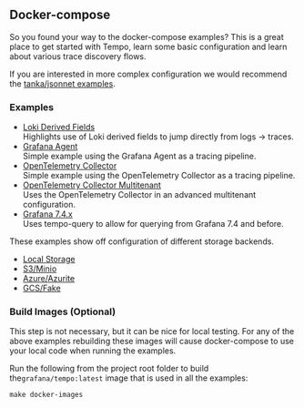 ## Docker-compose

So you found your way to the docker-compose examples?  This is a great place to get started with Tempo, learn
some basic configuration and learn about various trace discovery flows.

If you are interested in more complex configuration we would recommend the [tanka/jsonnet examples](../tk/readme.md).

### Examples

- [Loki Derived Fields](loki/readme.md)   
  Highlights use of Loki derived fields to jump directly from logs -> traces.
- [Grafana Agent](agent/readme.md)  
  Simple example using the Grafana Agent as a tracing pipeline.
- [OpenTelemetry Collector](otel-collector/readme.md)  
  Simple example using the OpenTelemetry Collector as a tracing pipeline.
- [OpenTelemetry Collector Multitenant](otel-collector-multitenant/readme.md)  
  Uses the OpenTelemetry Collector in an advanced multitenant configuration.
- [Grafana 7.4.x](grafana7.4/readme.md)  
  Uses tempo-query to allow for querying from Grafana 7.4 and before.

These examples show off configuration of different storage backends.

- [Local Storage](local/readme.md)  
- [S3/Minio](s3/readme.md)
- [Azure/Azurite](azure/readme.md)
- [GCS/Fake](gcs/readme.md)

### Build Images (Optional)

This step is not necessary, but it can be nice for local testing.  For any of the above examples rebuilding these
images will cause docker-compose to use your local code when running the examples.

Run the following from the project root folder to build the`grafana/tempo:latest` image that is used in all the examples:

```console
make docker-images
```